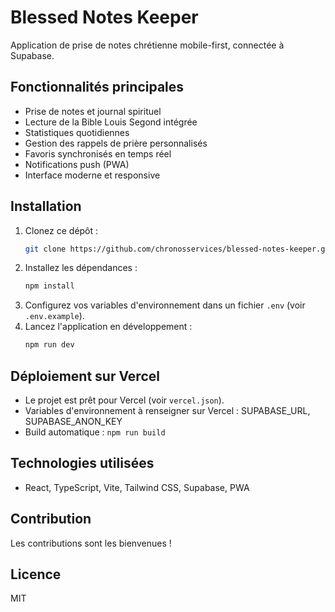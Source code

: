 # Blessed Notes Keeper

Application de prise de notes chrétienne mobile-first, connectée à Supabase.

## Fonctionnalités principales
- Prise de notes et journal spirituel
- Lecture de la Bible Louis Segond intégrée
- Statistiques quotidiennes
- Gestion des rappels de prière personnalisés
- Favoris synchronisés en temps réel
- Notifications push (PWA)
- Interface moderne et responsive

## Installation

1. Clonez ce dépôt :
   ```sh
   git clone https://github.com/chronosservices/blessed-notes-keeper.git
   ```
2. Installez les dépendances :
   ```sh
   npm install
   ```
3. Configurez vos variables d'environnement dans un fichier `.env` (voir `.env.example`).
4. Lancez l'application en développement :
   ```sh
   npm run dev
   ```

## Déploiement sur Vercel
- Le projet est prêt pour Vercel (voir `vercel.json`).
- Variables d'environnement à renseigner sur Vercel : SUPABASE_URL, SUPABASE_ANON_KEY
- Build automatique : `npm run build`

## Technologies utilisées
- React, TypeScript, Vite, Tailwind CSS, Supabase, PWA

## Contribution
Les contributions sont les bienvenues !

## Licence
MIT
